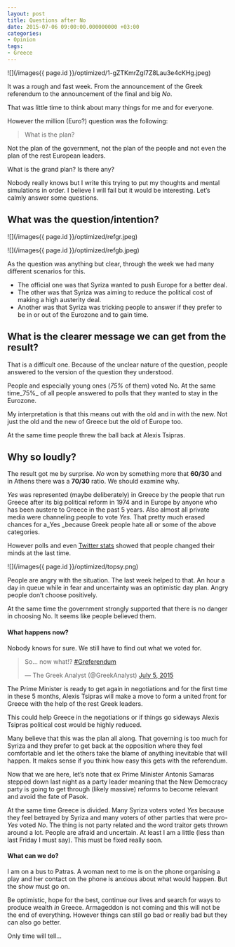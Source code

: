 ```yaml
---
layout: post
title: Questions after No
date: 2015-07-06 09:00:00.000000000 +03:00
categories:
- Opinion
tags:
- Greece
---
```


![](/images{{ page.id }}/optimized/1-gZTKmrZgI7Z8Lau3e4cKHg.jpeg)

It was a rough and fast week. From the announcement of the Greek referendum to the announcement of the final and big _No_.

That was little time to think about many things for me and for everyone.

However the million (Euro?) question was the following:

> What is the plan?

Not the plan of the government, not the plan of the people and not even the plan of the rest European leaders.

What is the grand plan? Is there any?

Nobody really knows but I write this trying to put my thoughts and mental simulations in order. I believe I will fail but it would be interesting. Let’s calmly answer some questions.

## What was the question/intention?

![](/images{{ page.id }}/optimized/refgr.jpeg)

![](/images{{ page.id }}/optimized/refgb.jpeg)

As the question was anything but clear, through the week we had many different scenarios for this.

*   The official one was that Syriza wanted to push Europe for a better deal.
*   The other was that Syriza was aiming to reduce the political cost of making a high austerity deal.
*   Another was that Syriza was tricking people to answer if they prefer to be in or out of the Eurozone and to gain time.

## What is the clearer message we can get from the result?

That is a difficult one. Because of the unclear nature of the question, people answered to the version of the question they understood.

People and especially young ones (_75%_ of them) voted No. At the same time_75%_ of all people answered to polls that they wanted to stay in the Eurozone.

My interpretation is that this means out with the old and in with the new. Not just the old and the new of Greece but the old of Europe too.

At the same time people threw the ball back at Alexis Tsipras.

## Why so loudly?

The result got me by surprise. _No_ won by something more that **60/30** and in Athens there was a **70/30** ratio. We should examine why.

_Yes_ was represented (maybe deliberately) in Greece by the people that run Greece after its big political reform in 1974 and in Europe by anyone who has been austere to Greece in the past 5 years. Also almost all private media were channeling people to vote _Yes_. That pretty much erased chances for a_Yes _because Greek people hate all or some of the above categories.

However polls and even [Twitter stats](http://topsy.com/analytics?q1=Oxi%20OR%20%CE%BF%CF%87%CE%B9&q2=Nai%20OR%20%CE%BD%CE%B1%CE%B9&via=Topsy) showed that people changed their minds at the last time.

![](/images{{ page.id }}/optimized/topsy.png)

People are angry with the situation. The last week helped to that. An hour a day in queue while in fear and uncertainty was an optimistic day plan. Angry people don’t choose positively.

At the same time the government strongly supported that there is no danger in choosing No. It seems like people believed them.

#### What happens now?

Nobody knows for sure. We still have to find out what we voted for.

> So... now what!? [#Greferendum](https://twitter.com/hashtag/Greferendum?src=hash)
> 
> — The Greek Analyst (@GreekAnalyst) [July 5, 2015](https://twitter.com/GreekAnalyst/status/617783648323018752)

The Prime Minister is ready to get again in negotiations and for the first time in these 5 months, Alexis Tsipras will make a move to form a united front for Greece with the help of the rest Greek leaders.

This could help Greece in the negotiations or if things go sideways Alexis Tsipras political cost would be highly reduced.

Many believe that this was the plan all along. That governing is too much for Syriza and they prefer to get back at the opposition where they feel comfortable and let the others take the blame of anything inevitable that will happen. It makes sense if you think how easy this gets with the referendum.

Now that we are here, let’s note that ex Prime Minister Antonis Samaras stepped down last night as a party leader meaning that the New Democracy party is going to get through (likely massive) reforms to become relevant and avoid the fate of Pasok.

At the same time Greece is divided. Many Syriza voters voted _Yes_ because they feel betrayed by Syriza and many voters of other parties that were pro-_Yes_ voted _No_. The thing is not party related and the word traitor gets thrown around a lot. People are afraid and uncertain. At least I am a little (less than last Friday I must say). This must be fixed really soon.

#### What can we do?

I am on a bus to Patras. A woman next to me is on the phone organising a play and her contact on the phone is anxious about what would happen. But the show must go on.

Be optimistic, hope for the best, continue our lives and search for ways to produce wealth _in_ Greece. Armageddon is not coming and this will not be the end of everything. However things can still go bad or really bad but they can also go better.

Only time will tell…
